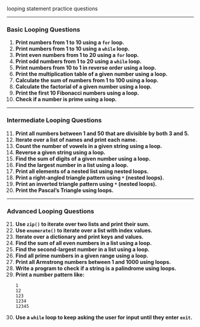 looping statement practice questions

---

### **Basic Looping Questions**
1. **Print numbers from 1 to 10 using a `for` loop.**
2. **Print numbers from 1 to 10 using a `while` loop.**
3. **Print even numbers from 1 to 20 using a `for` loop.**
4. **Print odd numbers from 1 to 20 using a `while` loop.**
5. **Print numbers from 10 to 1 in reverse order using a loop.**
6. **Print the multiplication table of a given number using a loop.**
7. **Calculate the sum of numbers from 1 to 100 using a loop.**
8. **Calculate the factorial of a given number using a loop.**
9. **Print the first 10 Fibonacci numbers using a loop.**
10. **Check if a number is prime using a loop.**

---

### **Intermediate Looping Questions**
11. **Print all numbers between 1 and 50 that are divisible by both 3 and 5.**
12. **Iterate over a list of names and print each name.**
13. **Count the number of vowels in a given string using a loop.**
14. **Reverse a given string using a loop.**
15. **Find the sum of digits of a given number using a loop.**
16. **Find the largest number in a list using a loop.**
17. **Print all elements of a nested list using nested loops.**
18. **Print a right-angled triangle pattern using `*` (nested loops).**
19. **Print an inverted triangle pattern using `*` (nested loops).**
20. **Print the Pascal’s Triangle using loops.**

---

### **Advanced Looping Questions**
21. **Use `zip()` to iterate over two lists and print their sum.**
22. **Use `enumerate()` to iterate over a list with index values.**
23. **Iterate over a dictionary and print keys and values.**
24. **Find the sum of all even numbers in a list using a loop.**
25. **Find the second-largest number in a list using a loop.**
26. **Find all prime numbers in a given range using a loop.**
27. **Print all Armstrong numbers between 1 and 1000 using loops.**
28. **Write a program to check if a string is a palindrome using loops.**
29. **Print a number pattern like:**
    ```
    1
    12
    123
    1234
    12345
    ```
30. **Use a `while` loop to keep asking the user for input until they enter `exit`.**

